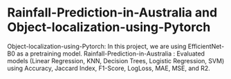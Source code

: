 # Rainfall-Prediction-in-Australia and Object-localization-using-Pytorch
Object-localization-using-Pytorch: In this project, we are using EfficientNet-B0 as a pretraining model.
Rainfall-Prediction-in-Australia : Evaluated models (Linear Regression, KNN, Decision Trees, Logistic Regression, SVM) using Accuracy, Jaccard Index, F1-Score, LogLoss, MAE, MSE, and R2.
